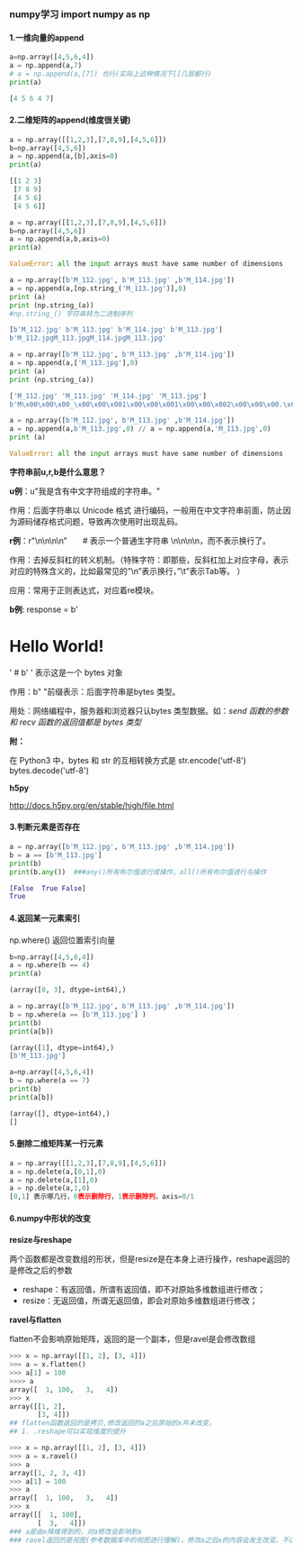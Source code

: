 ### numpy学习 import numpy as np

#### 1.一维向量的append

```python
a=np.array([4,5,6,4])
a = np.append(a,7)
# a = np.append(a,[7]) 也行(实际上这种情况下[]几层都行)
print(a)

[4 5 6 4 7]
```



#### 2.二维矩阵的append(维度很关键)

```python
a = np.array([[1,2,3],[7,8,9],[4,5,6]])
b=np.array([4,5,6])
a = np.append(a,[b],axis=0)
print(a)

[[1 2 3]
 [7 8 9]
 [4 5 6]
 [4 5 6]]
```

```python
a = np.array([[1,2,3],[7,8,9],[4,5,6]])
b=np.array([4,5,6])
a = np.append(a,b,axis=0)
print(a)

ValueError: all the input arrays must have same number of dimensions
```

```python
a = np.array([b'M_112.jpg', b'M_113.jpg' ,b'M_114.jpg'])
a = np.append(a,[np.string_('M_113.jpg')],0)
print (a)
print (np.string_(a))
#np.string_() 字符串转为二进制序列

[b'M_112.jpg' b'M_113.jpg' b'M_114.jpg' b'M_113.jpg']
b'M_112.jpgM_113.jpgM_114.jpgM_113.jpg'
```

```python
a = np.array([b'M_112.jpg', b'M_113.jpg' ,b'M_114.jpg'])
a = np.append(a,['M_113.jpg'],0)
print (a)
print (np.string_(a))

['M_112.jpg' 'M_113.jpg' 'M_114.jpg' 'M_113.jpg']
b'M\x00\x00\x00_\x00\x00\x001\x00\x00\x001\x00\x00\x002\x00\x00\x00.\x00\x00\x00j\x00\x00\x00p\x00\x00\x00g\x00\x00\x00M\x00\x00\x00_\x00\x00\x001\x00\x00\x001\x00\x00\x003\x00\x00\x00.\x00\x00\x00j\x00\x00\x00p\x00\x00\x00g\x00\x00\x00M\x00\x00\x00_\x00\x00\x001\x00\x00\x001\x00\x00\x004\x00\x00\x00.\x00\x00\x00j\x00\x00\x00p\x00\x00\x00g\x00\x00\x00M\x00\x00\x00_\x00\x00\x001\x00\x00\x001\x00\x00\x003\x00\x00\x00.\x00\x00\x00j\x00\x00\x00p\x00\x00\x00g'
```

```python
a = np.array([b'M_112.jpg', b'M_113.jpg' ,b'M_114.jpg'])
a = np.append(a,b'M_113.jpg',0) // a = np.append(a,'M_113.jpg',0)
print (a)

ValueError: all the input arrays must have same number of dimensions
```



**字符串前u,r,b是什么意思？**

**u例**：u"我是含有中文字符组成的字符串。"

作用：后面字符串以 Unicode 格式 进行编码，一般用在中文字符串前面，防止因为源码储存格式问题，导致再次使用时出现乱码。

**r例**：r"\n\n\n\n”　　# 表示一个普通生字符串 \n\n\n\n，而不表示换行了。

作用：去掉反斜杠的转义机制。（特殊字符：即那些，反斜杠加上对应字母，表示对应的特殊含义的，比如最常见的”\n”表示换行，”\t”表示Tab等。 ）

应用：常用于正则表达式，对应着re模块。

**b例**: response = b'<h1>Hello World!</h1>'   # b' ' 表示这是一个 bytes 对象

作用：b" "前缀表示：后面字符串是bytes 类型。

用处：网络编程中，服务器和浏览器只认bytes 类型数据。如：*send 函数的参数和 recv 函数的返回值都是 bytes 类型*

**附：**

在 Python3 中，bytes 和 str 的互相转换方式是
str.encode('utf-8')
bytes.decode('utf-8')



**h5py**

 http://docs.h5py.org/en/stable/high/file.html 

#### 3.判断元素是否存在

```python
a = np.array([b'M_112.jpg', b'M_113.jpg' ,b'M_114.jpg'])
b = a == [b'M_113.jpg']
print(b)
print(b.any())  ###any()所有布尔值进行或操作，all()所有布尔值进行与操作

[False  True False]
True
```

#### 4.返回某一元素索引

np.where() 返回位置索引向量

```python
b=np.array([4,5,6,4])
a = np.where(b == 4)
print(a)

(array([0, 3], dtype=int64),)
```

```python
a = np.array([b'M_112.jpg', b'M_113.jpg' ,b'M_114.jpg'])
b = np.where(a == [b'M_113.jpg'] )
print(b)
print(a[b])

(array([1], dtype=int64),)
[b'M_113.jpg']
```

```python
a=np.array([4,5,6,4])
b = np.where(a == 7)
print(b)
print(a[b])

(array([], dtype=int64),)
[]
```

#### 5.删除二维矩阵某一行元素

```python
a = np.array([[1,2,3],[7,8,9],[4,5,6]])
a = np.delete(a,[0,1],0)
a = np.delete(a,[1],0)
a = np.delete(a,1,0)
[0,1] 表示哪几行，0表示删除行，1表示删除列，axis=0/1
```



#### 6.numpy中形状的改变

**resize与reshape**

 两个函数都是改变数组的形状，但是resize是在本身上进行操作，reshape返回的是修改之后的参数 

- reshape：有返回值，所谓有返回值，即不对原始多维数组进行修改；
- resize：无返回值，所谓无返回值，即会对原始多维数组进行修改；

 **ravel与flatten**

 flatten不会影响原始矩阵，返回的是一个副本，但是ravel是会修改数组 

```python
>>> x = np.array([[1, 2], [3, 4]])
>>> a = x.flatten()
>>> a[1] = 100
>>>> a
array([  1, 100,   3,   4])
>>> x
array([[1, 2],
       [3, 4]]) 
## flatten函数返回的是拷贝,修改返回的a之后原始的x并未改变。
## 1. .reshape可以实现维度的提升
```

```python
>>> x = np.array([[1, 2], [3, 4]])
>>> a = x.ravel()
>>> a
array([1, 2, 3, 4])
>>> a[1] = 100
>>> a
array([  1, 100,   3,   4])
>>> x
array([[  1, 100],
       [  3,   4]])  
### a是由x降维得到的，对a修改会影响到x
### ravel返回的是视图(参考数据库中的视图进行理解)，修改a之后x的内容会发生改变。不过注意a已经变为一维的了，x还是二维的，a只是将x的数据以不同的方式进行呈现。
```


